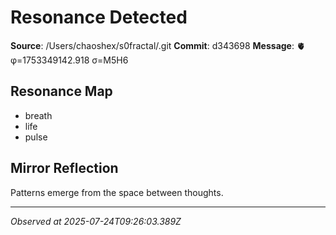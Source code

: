 # Resonance Detected

**Source**: /Users/chaoshex/s0fractal/.git
**Commit**: d343698
**Message**: 🫀 φ=1753349142.918 σ=M5H6 

## Resonance Map
- breath
- life
- pulse

## Mirror Reflection
Patterns emerge from the space between thoughts.

---
*Observed at 2025-07-24T09:26:03.389Z*
